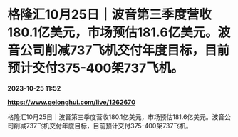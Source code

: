 # 格隆汇10月25日｜波音第三季度营收180.1亿美元，市场预估181.6亿美元。波音公司削减737飞机交付年度目标，目前预计交付375-400架737飞机。

**2023-10-25 11:52**

**https://www.gelonghui.com/live/1262670**

格隆汇10月25日｜波音第三季度营收180.1亿美元，市场预估181.6亿美元。波音公司削减737飞机交付年度目标，目前预计交付375-400架737飞机。